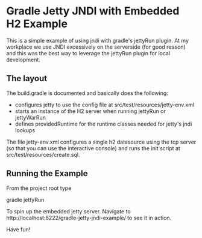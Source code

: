 # Gradle Jetty JNDI with Embedded H2 Example
This is a simple example of using jndi with gradle's jettyRun plugin. At
my workplace we use JNDI excessively on the serverside (for good reason)
and this was the best way to leverage the jettyRun plugin for local
development. 

## The layout
The build.gradle is documented and basically does the following:

* configures jetty to use the config file at src/test/resources/jetty-env.xml
* starts an instance of the H2 server when running jettyRun or jettyWarRun
* defines providedRuntime for the runtime classes needed for jetty's jndi lookups

The file jetty-env.xml configures a single h2 datasource using the tcp
server (so that you can use the interactive console) and runs the init
script at src/test/resources/create.sql.

## Running the Example
From the project root type 

  gradle jettyRun

To spin up the embedded jetty server. Navigate to
http://localhost:8222/gradle-jetty-jndi-example/ to see it in action.


Have fun!

